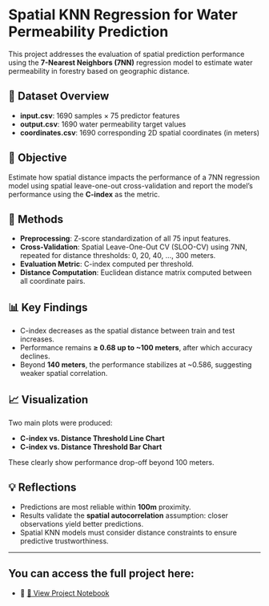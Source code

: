 
# Spatial KNN Regression for Water Permeability Prediction

This project addresses the evaluation of spatial prediction performance using the **7-Nearest Neighbors (7NN)** regression model to estimate water permeability in forestry based on geographic distance.

## 📁 Dataset Overview

- **input.csv**: 1690 samples × 75 predictor features
- **output.csv**: 1690 water permeability target values
- **coordinates.csv**: 1690 corresponding 2D spatial coordinates (in meters)

## 🧠 Objective

Estimate how spatial distance impacts the performance of a 7NN regression model using spatial leave-one-out cross-validation and report the model’s performance using the **C-index** as the metric.

## 🔧 Methods

- **Preprocessing**: Z-score standardization of all 75 input features.
- **Cross-Validation**: Spatial Leave-One-Out CV (SLOO-CV) using 7NN, repeated for distance thresholds: 0, 20, 40, ..., 300 meters.
- **Evaluation Metric**: C-index computed per threshold.
- **Distance Computation**: Euclidean distance matrix computed between all coordinate pairs.

## 📊 Key Findings

- C-index decreases as the spatial distance between train and test increases.
- Performance remains **≥ 0.68 up to ~100 meters**, after which accuracy declines.
- Beyond **140 meters**, the performance stabilizes at ~0.586, suggesting weaker spatial correlation.

## 📈 Visualization

Two main plots were produced:

- **C-index vs. Distance Threshold Line Chart**
- **C-index vs. Distance Threshold Bar Chart**

These clearly show performance drop-off beyond 100 meters.

## 💡 Reflections

- Predictions are most reliable within **100m** proximity.
- Results validate the **spatial autocorrelation** assumption: closer observations yield better predictions.
- Spatial KNN models must consider distance constraints to ensure predictive trustworthiness.

---
## You can access the full project here:
- 📄 [🔗 View Project Notebook](https://github.com/ghufranullah1997/Evaluation_of_Machine_Learning_Models/blob/main/Project/Project%202/EMLM2025_exercise2.ipynb)




